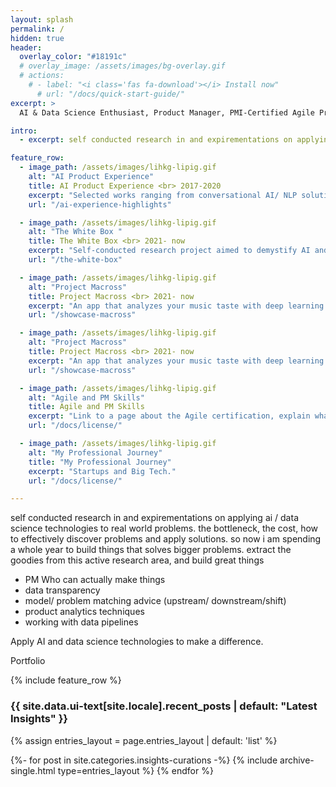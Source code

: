 ```yaml
---
layout: splash
permalink: /
hidden: true
header:
  overlay_color: "#18191c"
  # overlay_image: /assets/images/bg-overlay.gif
  # actions:
    # - label: "<i class='fas fa-download'></i> Install now"
      # url: "/docs/quick-start-guide/"
excerpt: >
  AI & Data Science Enthusiast, Product Manager, PMI-Certified Agile Practitioner

intro: 
  - excerpt: self conducted research in and expirementations on applying ai / data science technologies to real world problems. the bottleneck, the cost, how to effectively discover problems and apply solutions. so now i am spending a whole year to build things that solves bigger problems. extract the goodies from this active research area, and build great things

feature_row:
  - image_path: /assets/images/lihkg-lipig.gif
    alt: "AI Product Experience"
    title: AI Product Experience <br> 2017-2020
    excerpt: "Selected works ranging from conversational AI/ NLP solutions, model training operations to big data analysis projects."
    url: "/ai-experience-highlights"

  - image_path: /assets/images/lihkg-lipig.gif
    alt: "The White Box "
    title: The White Box <br> 2021- now
    excerpt: "Self-conducted research project aimed to demystify AI and data science- No more black box."
    url: "/the-white-box"

  - image_path: /assets/images/lihkg-lipig.gif
    alt: "Project Macross"
    title: Project Macross <br> 2021- now
    excerpt: "An app that analyzes your music taste with deep learning and NLP technologies."
    url: "/showcase-macross"

  - image_path: /assets/images/lihkg-lipig.gif
    alt: "Project Macross"
    title: Project Macross <br> 2021- now
    excerpt: "An app that analyzes your music taste with deep learning and NLP technologies."
    url: "/showcase-macross"

  - image_path: /assets/images/lihkg-lipig.gif
    alt: "Agile and PM Skills"
    title: Agile and PM Skills
    excerpt: "Link to a page about the Agile certification, explain what it means; list out the product management skills I process, and project examples; list out the PM tools/ tools that I used"
    url: "/docs/license/"

  - image_path: /assets/images/lihkg-lipig.gif
    alt: "My Professional Journey"
    title: "My Professional Journey"
    excerpt: "Startups and Big Tech."
    url: "/docs/license/"

---
```


self conducted research in and expirementations on applying ai / data science technologies to real world problems. the bottleneck, the cost, how to effectively discover problems and apply solutions. so now i am spending a whole year to build things that solves bigger problems. extract the goodies from this active research area, and build great things

- PM Who can actually make things
- data transparency
- model/ problem matching advice (upstream/ downstream/shift)
- product analytics techniques
- working with data pipelines

Apply AI and data science technologies to make a difference.

Portfolio

{% include feature_row %}

<h3 class="archive__subtitle">{{ site.data.ui-text[site.locale].recent_posts | default: "Latest Insights" }}</h3>

{% assign entries_layout = page.entries_layout | default: 'list' %}
<div class="entries-{{ entries_layout }}">
  {%- for post in site.categories.insights-curations -%}
    {% include archive-single.html type=entries_layout %}
  {% endfor %}
</div>